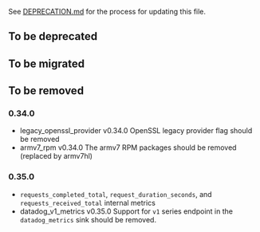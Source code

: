 See [DEPRECATION.md](docs/DEPRECATION.md#process) for the process for updating this file.

## To be deprecated

## To be migrated

## To be removed

### 0.34.0 

* legacy_openssl_provider v0.34.0 OpenSSL legacy provider flag should be removed
* armv7_rpm v0.34.0 The armv7 RPM packages should be removed (replaced by armv7hl)

### 0.35.0

* `requests_completed_total`, `request_duration_seconds`, and `requests_received_total` internal metrics
* datadog_v1_metrics v0.35.0 Support for `v1` series endpoint in the `datadog_metrics` sink should be removed.
